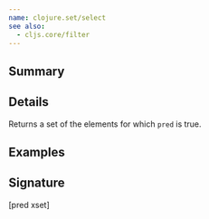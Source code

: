 ```yaml
---
name: clojure.set/select
see also:
  - cljs.core/filter
---
```


## Summary

## Details

Returns a set of the elements for which `pred` is true.

## Examples

## Signature
[pred xset]
